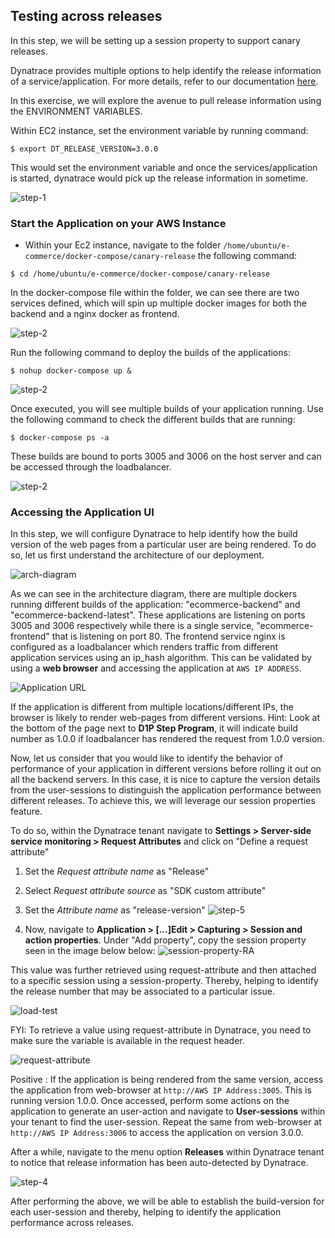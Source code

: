 ## Testing across releases
In this step, we will be setting up a session property to support canary releases.

Dynatrace provides multiple options to help identify the release information of a service/application. For more details, refer to our documentation [here](https://www.dynatrace.com/support/help/shortlink/version-detection).

In this exercise, we will explore the avenue to pull release information using the ENVIRONMENT VARIABLES.

Within EC2 instance, set the environment variable by running command: <br />
```
$ export DT_RELEASE_VERSION=3.0.0
```
This would set the environment variable and once the services/application is started, dynatrace would pick up the release information in sometime.

![step-1](../../../assets/images/set-env-variable.png)


### Start the Application on your AWS Instance

* Within your Ec2 instance, navigate to the folder `/home/ubuntu/e-commerce/docker-compose/canary-release` the following command:

```
$ cd /home/ubuntu/e-commerce/docker-compose/canary-release
```

In the docker-compose file within the folder, we can see there are two services defined, which will spin up multiple docker images for both the backend and a nginx docker as frontend.

![step-2](../../../assets/images/pre-step-2.png)


Run the following command to deploy the builds of the applications:
```
$ nohup docker-compose up &
```
![step-2](../../../assets/images/pre-step-1.png)

Once executed, you will see multiple builds of your application running. Use the following command to check the different builds that are running:
```
$ docker-compose ps -a
```
These builds are bound to ports 3005 and 3006 on the host server and can be accessed through the loadbalancer.

![step-2](../../../assets/images/pre-step-3.png)

### Accessing the Application UI
In this step, we will configure Dynatrace to help identify how the build version of the web pages from a particular user are being rendered. To do so, let us first understand the architecture of our deployment.

![arch-diagram](../../../assets/images/arch-diagram-canary-build.png)

As we can see in the architecture diagram, there are multiple dockers running different builds of the application:
"ecommerce-backend" and "ecommerce-backend-latest".
These applications are listening on ports 3005 and 3006 respectively while there is a single service, "ecommerce-frontend" that is listening on port 80. The frontend service nginx is configured as a loadbalancer which renders traffic from different application services using an ip_hash algorithm. This can be validated by using a **web browser** and accessing the application at `AWS IP ADDRESS`.

![Application URL](../../../assets/images/application-access.png)

If the application is different from multiple locations/different IPs, the browser is likely to render web-pages from different versions.
Hint: Look at the bottom of the page next to **D1P Step Program**, it will indicate build number as 1.0.0 if loadbalancer has rendered the request from 1.0.0 version.

Now, let us consider that you would like to identify the behavior of performance of your application in different versions before rolling it out on all the backend servers. In this case, it is nice to capture the version details from the user-sessions to distinguish the application performance between different releases. To achieve this, we will leverage our session properties feature.

To do so, within the Dynatrace tenant navigate to **Settings > Server-side service monitoring > Request Attributes** and click on "Define a request attribute"
1. Set the *Request attribute name* as "Release"
1. Select *Request attribute source* as "SDK custom attribute"
1. Set the *Attribute name* as "release-version"
![step-5](../../../assets/images/Request-Attribute.png)

1. Now, navigate to **Application > [...]Edit > Capturing > Session and action properties**. Under "Add property", copy the session property seen in the image below below:
![session-property-RA](../../../assets/images/sesspro-ra.png)

This value was further retrieved using request-attribute and then attached to a specific session using a  session-property. Thereby, helping to identify the release number that
may be associated to a particular issue.

![load-test](../../../assets/images/Load-test-1.png)

FYI: To retrieve a value using request-attribute in Dynatrace, you need to make sure the variable is available in the request header.

![request-attribute](../../../assets/images/RA-changes.png)

Positive
: If the application is being rendered from the same version, access the application from web-browser at `http://AWS IP Address:3005`. This is running version 1.0.0. Once accessed, perform some actions on the application to generate an user-action and navigate to **User-sessions** within your tenant to find the user-session. Repeat the same from web-browser at `http://AWS IP Address:3006` to access the application on version 3.0.0.

After a while, navigate to the menu option **Releases** within Dynatrace tenant to notice that release information has been auto-detected by Dynatrace.

![step-4](../../../assets/images/release-info.png)

After performing the above, we will be able to establish the build-version for each user-session and thereby, helping to identify the application performance across releases.

